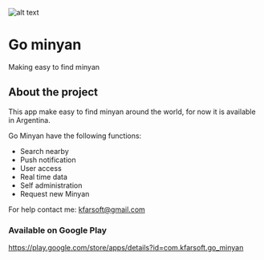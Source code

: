 ![alt text](https://raw.githubusercontent.com/username/projectname/branch/path/to/img.png)

# Go minyan

Making easy to find minyan

## About the project

This app make easy to find minyan around the world, for now it is available in Argentina.

Go Minyan have the following functions:

- Search nearby
- Push notification
- User access
- Real time data
- Self administration
- Request new Minyan

For help contact me: kfarsoft@gmail.com

### Available on Google Play

https://play.google.com/store/apps/details?id=com.kfarsoft.go_minyan
